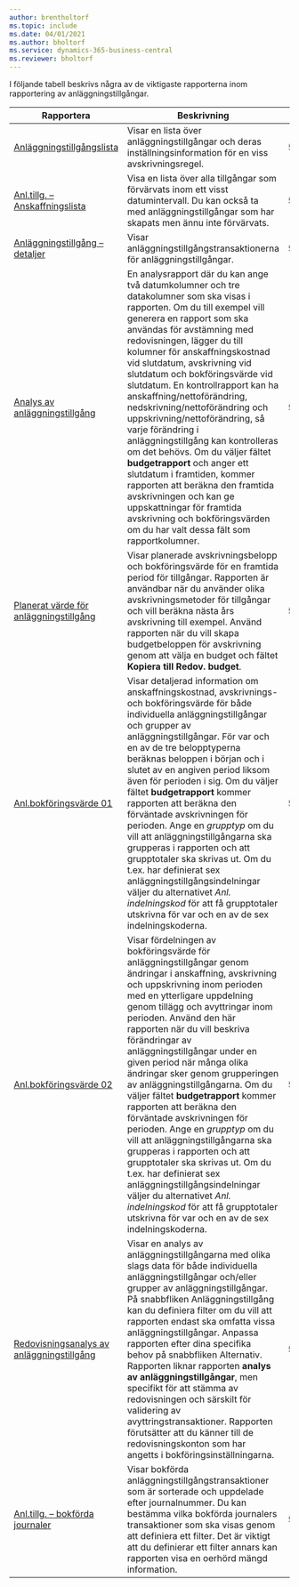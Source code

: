 ```yaml
---
author: brentholtorf
ms.topic: include
ms.date: 04/01/2021
ms.author: bholtorf
ms.service: dynamics-365-business-central
ms.reviewer: bholtorf
---
```


I följande tabell beskrivs några av de viktigaste rapporterna inom rapportering av anläggningstillgångar.

| Rapportera | Beskrivning | Id | 
|--|--|--|
| [Anläggningstillgångslista](https://businesscentral.dynamics.com?report=5601)| Visar en lista över anläggningstillgångar och deras inställningsinformation för en viss avskrivningsregel. |5601 |
| [Anl.tillg. – Anskaffningslista](https://businesscentral.dynamics.com?report=5608) |  Visa en lista över alla tillgångar som förvärvats inom ett visst datumintervall. Du kan också ta med anläggningstillgångar som har skapats men ännu inte förvärvats. |5608 |
| [Anläggningstillgång – detaljer](https://businesscentral.dynamics.com?report=5604)| Visar anläggningstillgångstransaktionerna för anläggningstillgångar. |5604 |
| [Analys av anläggningstillgång](https://businesscentral.dynamics.com?report=5600)| En analysrapport där du kan ange två datumkolumner och tre datakolumner som ska visas i rapporten. Om du till exempel vill generera en rapport som ska användas för avstämning med redovisningen, lägger du till kolumner för anskaffningskostnad vid slutdatum, avskrivning vid slutdatum och bokföringsvärde vid slutdatum. En kontrollrapport kan ha anskaffning/nettoförändring, nedskrivning/nettoförändring och uppskrivning/nettoförändring, så varje förändring i anläggningstillgång kan kontrolleras om det behövs. Om du väljer fältet **budgetrapport** och anger ett slutdatum i framtiden, kommer rapporten att beräkna den framtida avskrivningen och kan ge uppskattningar för framtida avskrivning och bokföringsvärden om du har valt dessa fält som rapportkolumner. |5600|
| [Planerat värde för anläggningstillgång](https://businesscentral.dynamics.com?report=5607)| Visar planerade avskrivningsbelopp och bokföringsvärde för en framtida period för tillgångar. Rapporten är användbar när du använder olika avskrivningsmetoder för tillgångar och vill beräkna nästa års avskrivning till exempel. Använd rapporten när du vill skapa budgetbeloppen för avskrivning genom att välja en budget och fältet **Kopiera till Redov. budget**. |5607 |
| [Anl.bokföringsvärde 01](https://businesscentral.dynamics.com?report=5605)|Visar detaljerad information om anskaffningskostnad, avskrivnings- och bokföringsvärde för både individuella anläggningstillgångar och grupper av anläggningstillgångar. För var och en av de tre belopptyperna beräknas beloppen i början och i slutet av en angiven period liksom även för perioden i sig. Om du väljer fältet **budgetrapport** kommer rapporten att beräkna den förväntade avskrivningen för perioden. Ange en *grupptyp* om du vill att anläggningstillgångarna ska grupperas i rapporten och att grupptotaler ska skrivas ut. Om du t.ex. har definierat sex anläggningstillgångsindelningar väljer du alternativet *Anl. indelningskod* för att få grupptotaler utskrivna för var och en av de sex indelningskoderna.|5605|
| [Anl.bokföringsvärde 02](https://businesscentral.dynamics.com?report=5606)|Visar fördelningen av bokföringsvärde för anläggningstillgångar genom ändringar i anskaffning, avskrivning och uppskrivning inom perioden med en ytterligare uppdelning genom tillägg och avyttringar inom perioden. Använd den här rapporten när du vill beskriva förändringar av anläggningstillgångar under en given period när många olika ändringar sker genom grupperingen av anläggningstillgångarna. Om du väljer fältet **budgetrapport** kommer rapporten att beräkna den förväntade avskrivningen för perioden. Ange en *grupptyp* om du vill att anläggningstillgångarna ska grupperas i rapporten och att grupptotaler ska skrivas ut. Om du t.ex. har definierat sex anläggningstillgångsindelningar väljer du alternativet *Anl. indelningskod* för att få grupptotaler utskrivna för var och en av de sex indelningskoderna. |5606|
| [Redovisningsanalys av anläggningstillgång](https://businesscentral.dynamics.com?report=5610)|Visar en analys av anläggningstillgångarna med olika slags data för både individuella anläggningstillgångar och/eller grupper av anläggningstillgångar. På snabbfliken Anläggningstillgång kan du definiera filter om du vill att rapporten endast ska omfatta vissa anläggningstillgångar. Anpassa rapporten efter dina specifika behov på snabbfliken Alternativ. Rapporten liknar rapporten **analys av anläggningstillgångar**, men specifikt för att stämma av redovisningen och särskilt för validering av avyttringstransaktioner. Rapporten förutsätter att du känner till de redovisningskonton som har angetts i bokföringsinställningarna. | 5610 |
| [Anl.tillg. – bokförda journaler](https://businesscentral.dynamics.com?report=5603) |Visar bokförda anläggningstillgångstransaktioner som är sorterade och uppdelade efter journalnummer. Du kan bestämma vilka bokförda journalers transaktioner som ska visas genom att definiera ett filter. Det är viktigt att du definierar ett filter annars kan rapporten visa en oerhörd mängd information. |5603  |
